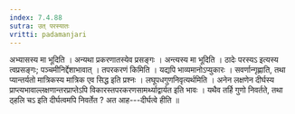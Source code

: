 ```yaml
---
index: 7.4.88
sutra: उत्‌ परस्यातः
vritti: padamanjari
---
```


 अभ्यासस्य मा भूदिति । अन्यथा प्रकरणातस्येव प्रसङ्गः ।  अन्त्यस्य मा भूदिति । ठादेः परस्यऽ इत्यस्य त्वप्रसङ्गः; पञ्चमीनिर्द्देशाभावात् । तपरकरणं किमिति । यद्यपि भाव्यमानोऽप्युकारः । सवर्णान्गृह्णाति, तथा प्यान्तर्यतो मात्रिकस्य मात्रिक एव सिद्ध इति प्रश्नः । लघूपधगुणनिवृत्यर्थमिति । अनेन लक्षणेन दीर्घस्य प्राप्त्यभावाल्लक्षणान्तरप्राप्तेऽपि विकारस्तपरकरणसामर्थ्याद्वार्यत इति भावः । यथैव तर्हि गुणो निवर्तते, तथा ठ्हलि चऽ इति दीर्घत्वमपि निवर्तेत ? अत आह---दीर्घत्वे हीति ॥